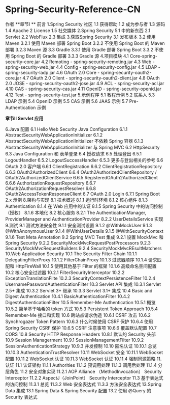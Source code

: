 # Spring-Security-Reference-CN

作者
**章节Ⅰ **
	前言
  1.Spring Security 社区
    1.1 获得帮助
    1.2 成为参与者
    1.3 源码
    1.4 Apache 2 License
    1.5 社交媒体
  2.Spring Security 5.1 中的新东西
    2.1 Servlet 
    2.2 WebFlux
    2.3 集成
  3.获取Spring Security
    3.1 发布版本
    3.2 使用 Maven
      3.2.1 使用 Maven 部署 Spring Boot
      3.2.2 不使用 Spring Boot 的 Maven 部署
      3.2.3 Maven 源
    3.3 Gradle
      3.3.1 使用 Gradle 部署 Spring Boot
      3.3.2 不使用 Spring Boot 的 Gradle 部署
      3.3.3 Gradle 源
   4.项目模块
    4.1 Core-spring-security-core.jar
    4.2  Remoting - spring-security-remoting.jar
    4.3 Web - spring-security-web.jar
    4.4 Config - spring-security-config.jar
    4.5 LDAP - spring-security-ladp.jar
    4.6 OAuth 2.0 Core - spring-security-oauth2-core.jar
    4.7 OAuth 2.0 Client - spring-security-oauth2-client.jar
    4.8 OAuth 2.0 JOSE - spring-security-oauth2-jose.jar
    4.9 ACL - spring-security-acl.jar
    4.10 CAS - spring-security-cas.jar
    4.11 OpenID - spring-security-openid.jar
    4.12 Test - spring-security-test.jar
  5.示例程序
    5.1 教程示例
    5.2 联系人
    5.3 LDAP 示例
    5.4 OpenID 示例
    5.5 CAS 示例
    5.6 JAAS 示例
    5.7 Pre-Authentication 示例

**章节Ⅱ Servlet 应用**

  6.Java 配置
    6.1 Hello Web Security Java Configuration
      6.1.1 AbstractSecurityWebApplicationInitializer
      6.1.2 AbstractSecurityWebApplicationIInitializer 不依赖 Spring 容器
      6.1.3 AbstractSecurityWebApplicationInitializer 与 Spring MVC
    6.2 HttpSecurity
    6.3 Java Configuration 和 表单登录
    6.4 授权请求
    6.5 处理登出
      6.5.1 LogoutHandler
      6.5.2 LogoutSuccessHandler
      6.5.3 更多与登出相关的参考
    6.6 OAuth 2.0 客户端
      6.6.1 ClientRegistration
      6.6.2 ClientRegistrationRepository
      6.6.3 OAuth2AuthorizedClient
      6.6.4 OAuth2AuthorizedClientRepository / OAuth2AuthorizedClientService
      6.6.5 RegisteredOAuth2AuthorizedClient
      6.6.6 AuthorizationRequestRepository
      6.6.7 OAuth2AuthorizationRequestResolver
      6.6.8 OAuth2AccessTokenResponseClient
    6.7 OAuth 2.0 Login
      6.7.1 Spring Boot 2.x 示例
  8.架构与实现
    8.1 技术概述
      8.1.1 运行时环境
      8.1.2 核心组件
      8.1.3 Authentication
      8.1.4 在 Web 应用中的认证
      8.1.5 Spring Security 中的访问控制（授权）
      8.1.6 本地化
    8.2 核心服务
      8.2.1 The AuthenticationManager, ProviderManager and AuthenticationProvider
      8.2.2 UserDetailsService 实现
  9.测试
    9.1 测试方法安全性 
      9.1.1 安全测试设置
      9.1.2 @WithMockUser
      9.1.3 @WithAnonymousUser
      9.1.4 @WithUserDetails
      9.1.5 @WithSecurityContext
      9.1.6 Test Meta Annotation
    9.2 Spring MVC Test 集成
      9.2.1 设置 MockMvc 和 Spring Security
      9.2.2 SecurityMockMvcRequestPostProcessors
      9.2.3 SecurityMockMvcRequestBuilders
      9.2.4 SecurityMockMvcREsultMatchers 
  10.Web Application Security
    10.1 The Security Filter Chain
      10.1.1 DelegatingFilterProxy
      10.1.2 FilterChainProxy
      10.1.3 过滤器顺序
      10.1.4 请求匹配和 HttpFireWall
      10.1.5 使用其他基于 Filter 的框架
      10.1.6 高级命名空间配置
    10.2 核心安全过滤器
      10.2.1 FilterSecurityInterceptor
      10.2.2 ExceptionTranslationFilte
      10.2.3 SecurityContextPersistenceFilter
      10.2.4 UsernamePasswordAuthenticationFilter 
    10.3 Servlet API 集成
      10.3.1 Servlet 2.5+ 集成
      10.3.2 Servlet 3+ 继承
      10.3.3 Servlet 3.1+ 集成
    10.4 Basic and Digest Authentication
      10.4.1 BasicAuthenticationFilter
      10.4.2 DigestAuthenticationFilter
    10.5 Remember-Me Authentication
      10.5.1 概览
      10.5.2 简单基于哈希的 token 方式
      10.5.3 Persistent Token Approach
      10.5.4 Remember-Me 接口和实现
    10.6 跨站点请求伪造
      10.6.1 CSRF 攻击
      10.6.2 Synchrogazer Token Pattern
      10.6.3 什么时候使用 CSRF 保护
      10.6.4 使用 Spring Security CSRF 保护
      10.6.5 CSRF 注意事项
      10.6.6 覆盖默认配置
    10.7 CORS
    10.8 Security HTTP Response Headers
      10.8.1 默认的 Security 头部
    10.9 Session Managerment
      10.9.1 SessionManagementFilter
      10.9.2 SessionAuthenticationStrategy
      10.9.3 并发控制
    10.10 匿名认证
      10.10.1 总览
      10.10.3 AuthenticationTrustResolver
    10.11 WebSocket 安全
      10.11.1 WebSocket 配置
      10.11.2 WebSocket 认证
      10.11.3 WebSocket 认证
      10.11.4 强制同源策略
  11.认证
    11.1 认证架构
      11.1.1 Authorities
      11.1.2 预调用处理
      11.1.3 调用后处理
      11.1.4 分层角色
    11.2 安全对象实现
      11.2.1 AOP Alliance （MethodInvocation） Security Interceptor
      11.2.2 AspectJ（JoinPoint） Security Interceptor
    11.3 基于表达式的访问控制
      11.3.1 总览
      11.3.2 Web 安全表达式
      11.3.3 方法安全表达式
  13.Spring Data 集成
    13.1 Spring Data & Spring Security 配置
    13.2 使用 @Query 的 Security 表达式
